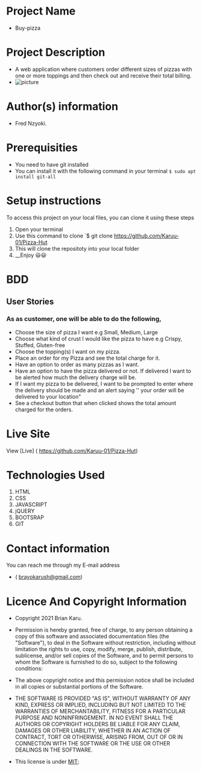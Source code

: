# Project Name
 - Buy-pizza
# Project Description
 - A web application where customers order different sizes of pizzas with one or more toppings and then check out and receive their total billing.
-  ![picture](https://www.google.com/search?q=pizza+images&sxsrf=ALeKk011NgfAHod1CTVDwb932_Ly8C5Nng:1625034978530&tbm=isch&source=iu&ictx=1&fir=X6U_GXn9QuhaqM%252CYKJEBKgV-Pd1RM%252C_&vet=1&usg=AI4_-kS3DvOf4aRc1qT5AcNls4QnggGrvw&sa=X&ved=2ahUKEwjryJGF377xAhUNzIUKHbw8D7gQ9QF6BAgHEAE#imgrc=X6U_GXn9QuhaqM)
# Author(s) information
 - Fred Nzyoki.
# Prerequisities
 - You need to have git installed
 - You can install it with the following command in your terminal
`$ sudo apt install git-all`
# Setup instructions
To access this project on your local files, you can clone it using these steps
1. Open your terminal
1. Use this command to clone `$ git clone
 https://github.com/Karuu-01/Pizza-Hut
1. This will clone the repositoty into your local folder
1. __Enjoy 😃😃
# BDD
## User Stories 
### As as customer, one will be able to do the following,

- Choose the size of pizza I want e.g Small, Medium, Large
- Choose what kind of crust I would like the pizza to have e.g Crispy, Stuffed, Gluten-free
- Choose the topping(s) I want on my pizza.
- Place an order for my Pizza and see the total charge for it.
- Have an option to order as many pizzas as I want.
- Have an option to have the pizza delivered or not.  If delivered I want to be alerted how much the delivery charge will be.
- If I want my pizza to be delivered, I want to be prompted to enter where the delivery should be made and an alert saying '' your order will be delivered to your location"
- See a checkout button that when clicked shows the total amount charged for the orders.

# Live Site
View [Live] ( https://github.com/Karuu-01/Pizza-Hut)
# Technologies Used
1. HTML
1. CSS
1. JAVASCRIPT
1. jQUERY
1. BOOTSRAP
1. GIT
# Contact information
You can reach me through my E-mail address
 - ( brayokarush@gmail.com)
# Licence And Copyright Information
 - Copyright 2021 Brian Karu.

 - Permission is hereby granted, free of charge, to any person obtaining a copy of this software and associated documentation files (the "Software"), to deal in the Software without restriction, including without limitation the rights to use, copy, modify, merge, publish, distribute, sublicense, and/or sell copies of the Software, and to permit persons to whom the Software is furnished to do so, subject to the following conditions:

 - The above copyright notice and this permission notice shall be included in all copies or substantial portions of the Software.

 - THE SOFTWARE IS PROVIDED "AS IS", WITHOUT WARRANTY OF ANY KIND, EXPRESS OR IMPLIED, INCLUDING BUT NOT LIMITED TO THE WARRANTIES OF MERCHANTABILITY, FITNESS FOR A PARTICULAR PURPOSE AND NONINFRINGEMENT. IN NO EVENT SHALL THE AUTHORS OR COPYRIGHT HOLDERS BE LIABLE FOR ANY CLAIM, DAMAGES OR OTHER LIABILITY, WHETHER IN AN ACTION OF CONTRACT, TORT OR OTHERWISE, ARISING FROM, OUT OF OR IN CONNECTION WITH THE SOFTWARE OR THE USE OR OTHER DEALINGS IN THE SOFTWARE.
 - This license is under [MIT](license);